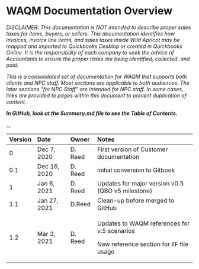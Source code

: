 # WAQM Documentation Overview

_DISCLAIMER: This documentation is NOT intended to describe proper sales taxes for items, buyers, or sellers. This documentation identifies how invoices, invoice line items, and sales taxes inside Wild Apricot may be mapped and imported to Quickbooks Desktop or created in Quickbooks Online. It is the responsibility of each company to seek the advice of Accountants to ensure the proper taxes are being identified, collected, and paid._ 

_This is a consolidated set of documentation for WAQM that supports both clients and NPC staff.   Most sections are applicable to both audiences.   The later sections "for NPC Staff" are intended for NPC staff.   In some cases, links are provided to pages within this document to prevent duplication of content._

_**In GitHub, look at the Summary.md file to see the Table of Contents.**_

 __

<table>
  <thead>
    <tr>
      <th style="text-align:left"><b>Version</b>
      </th>
      <th style="text-align:left"><b>Date</b>
      </th>
      <th style="text-align:left"><b>Owner</b>
      </th>
      <th style="text-align:left"><b>Notes</b>
      </th>
    </tr>
  </thead>
  <tbody>
    <tr>
      <td style="text-align:left">0</td>
      <td style="text-align:left">Dec 7, 2020</td>
      <td style="text-align:left">D. Reed</td>
      <td style="text-align:left">First version of Customer documentation</td>
    </tr>
    <tr>
      <td style="text-align:left">0.1</td>
      <td style="text-align:left">Dec 16, 2020</td>
      <td style="text-align:left">D. Reed</td>
      <td style="text-align:left">Initial conversion to Gitbook</td>
    </tr>
    <tr>
      <td style="text-align:left">1</td>
      <td style="text-align:left">Jan 6, 2021</td>
      <td style="text-align:left">D. Reed</td>
      <td style="text-align:left">Updates for major version v0.5 (QBO v5 milestone)</td>
    </tr>
    <tr>
      <td style="text-align:left">1.1</td>
      <td style="text-align:left">Jan 27, 2021</td>
      <td style="text-align:left">D.Reed</td>
      <td style="text-align:left">Clean-up before merged to GitHub</td>
    </tr>
    <tr>
      <td style="text-align:left">1.2</td>
      <td style="text-align:left">Mar 3, 2021</td>
      <td style="text-align:left">D. Reed</td>
      <td style="text-align:left">
        <p>Updates to WAQM references for v.5 scenarios</p>
        <p>New reference section for IIF file usage</p>
      </td>
    </tr>
  </tbody>
</table>

## 

